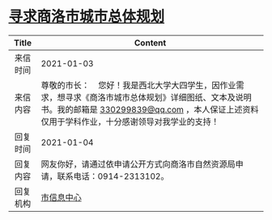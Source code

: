 # [寻求商洛市城市总体规划](http://www.shangluo.gov.cn/zmhd/ldxxxx.jsp?urltype=leadermail.LeaderMailContentUrl&wbtreeid=1112&leadermailid=6766)

| Title |                                                    Content                                                     |
|:-----:|----------------------------------------------------------------------------------------------------------------|
| 来信时间  | 2021-01-03                                                                                                     |
| 来信内容  | 尊敬的市长：    您好！我是西北大学大四学生，因作业需求，想寻求《商洛市城市总体规划》详细图纸、文本及说明书。我的邮箱是 330299839@qq.com ，本人保证上述资料仅用于学科作业，十分感谢领导对我学业的支持！ |
| 回复时间  | 2021-01-04                                                                                                     |
| 回复内容  | 网友你好，请通过依申请公开方式向商洛市自然资源局申请，联系电话：0914-2313102。                                                                  |
| 回复机构  | [市信息中心](../../category/agencies/市信息中心.md)                                                                      |